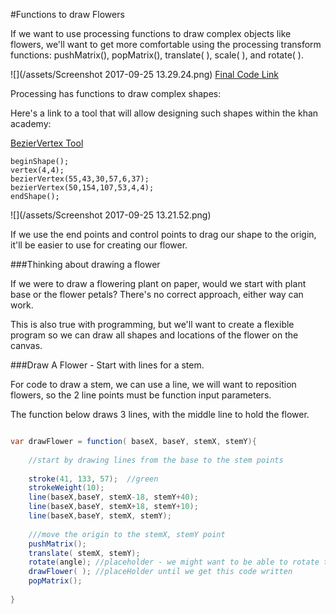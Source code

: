 #Functions to draw Flowers

If we want to use processing functions to draw complex objects like flowers, we'll want to get more comfortable using the processing transform functions: pushMatrix(), popMatrix(), translate( ), scale( ), and rotate( ).

![](/assets/Screenshot 2017-09-25 13.29.24.png)
[Final Code Link](https://www.khanacademy.org/computer-programming/plants_curvevertex/5726921278291968)

Processing has functions to draw complex shapes:  
 
Here's a link to a tool that will allow designing such shapes within the khan academy:

[BezierVertex Tool](https://www.khanacademy.org/computer-programming/beziervertex-drawing-tool/1248677350)

```
beginShape();
vertex(4,4);
bezierVertex(55,43,30,57,6,37);
bezierVertex(50,154,107,53,4,4);
endShape();
```

![](/assets/Screenshot 2017-09-25 13.21.52.png)

If we use the end points and control points to drag our shape to the origin, it'll be easier to use for creating our flower.

###Thinking about drawing a flower

If we were to draw a flowering plant on paper, would we start with plant base or the flower petals?  There's no correct approach, either way can work.

This is also true with programming, but we'll want to create a flexible program so we can draw all shapes and locations of the flower on the canvas.

###Draw A Flower - Start with lines for a stem.

For code to draw a stem, we can use a line, we will want to reposition flowers, so the 2 line points must be function input parameters.  

The function below draws 3 lines, with the middle line to hold the flower.


```java

var drawFlower = function( baseX, baseY, stemX, stemY){
    
    //start by drawing lines from the base to the stem points
    
    stroke(41, 133, 57);  //green
    strokeWeight(10);
    line(baseX,baseY, stemX-18, stemY+40);
    line(baseX,baseY, stemX+18, stemY+10);
    line(baseX,baseY, stemX, stemY);
    
    ///move the origin to the stemX, stemY point
    pushMatrix();
    translate( stemX, stemY);
    rotate(angle); //placeholder - we might want to be able to rotate the flower before drawing it
    drawFlower( ); //placeHolder until we get this code written
    popMatrix();
    
}
```


